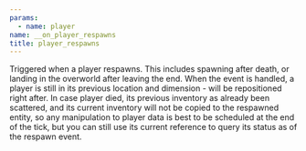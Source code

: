 ```yaml
---
params:
  - name: player
name: __on_player_respawns
title: player_respawns
---
```


Triggered when a player respawns. This includes spawning after death, or landing
in the overworld after leaving the end. When the event is handled, a player is
still in its previous location and dimension - will be repositioned right after.
In case player died, its previous inventory as already been scattered, and its
current inventory will not be copied to the respawned entity, so any
manipulation to player data is best to be scheduled at the end of the tick, but
you can still use its current reference to query its status as of the respawn
event.
